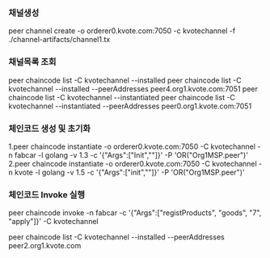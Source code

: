 ### 채널생성
peer channel create -o orderer0.kvote.com:7050 -c kvotechannel -f ./channel-artifacts/channel1.tx

### 채널목록 조회
peer chaincode list -C kvotechannel --installed
peer chaincode list -C kvotechannel --installed --peerAddresses peer4.org1.kvote.com:7051
peer chaincode list -C kvotechannel --instantiated
peer chaincode list -C kvotechannel --instantiated --peerAddresses peer0.org1.kvote.com:7051

### 체인코드 생성 및 초기화
1.peer chaincode instantiate -o orderer0.kvote.com:7050 -C kvotechannel -n fabcar -l golang -v 1.3 -c '{"Args":["Init",""]}' -P 'OR("Org1MSP.peer")' <br>
2.peer chaincode instantiate -o orderer0.kvote.com:7050 -C kvotechannel -n kvote -l golang -v 1.5 -c '{"Args":["init",""]}' -P 'OR("Org1MSP.peer")'

### 체인코드 Invoke 실행
peer chaincode invoke -n fabcar -c '{"Args":["registProducts", "goods", "7", "apply"]}' -C kvotechannel

peer chaincode list -C kvotechannel --installed --peerAddresses peer2.org1.kvote.com

